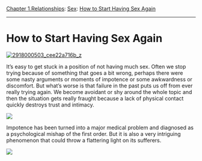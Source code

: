[Chapter 1.Relationships](https://www.theschooloflife.com/thebookoflife/category/relationships/): [Sex](https://www.theschooloflife.com/thebookoflife/category/relationships/sex/): [How to Start Having Sex Again](https://www.theschooloflife.com/thebookoflife/how-to-start-having-sex-again/)

* * *

# How to Start Having Sex Again

[![2918000503_cee22a716b_z](https://www.theschooloflife.com/thebookoflife/wp-content/uploads/2015/06/2918000503_cee22a716b_z.jpg)](http://www.thebookoflife.org/wp-content/uploads/2015/06/2918000503_cee22a716b_z.jpg)

It’s easy to get stuck in a position of not having much sex. Often we stop trying because of something that goes a bit wrong, perhaps there were some nasty arguments or moments of impotence&nbsp;or some awkwardness or discomfort. But what’s worse is that failure in the past puts us off from ever really trying again. We become avoidant or shy around the whole topic and then the situation gets really fraught because a lack of physical contact quickly destroys trust and intimacy.

[![](https://img.youtube.com/vi/XJA870rOMNs/0.jpg)](https://www.youtube.com/embed/XJA870rOMNs '')

Impotence has been turned into a major medical problem and diagnosed as a psychological mishap of the first order. But it is also a very intriguing phenomenon that could throw a flattering light on its sufferers.

[![](https://img.youtube.com/vi/vWlQXXNgwc0/0.jpg)](https://www.youtube.com/embed/vWlQXXNgwc0 '')

